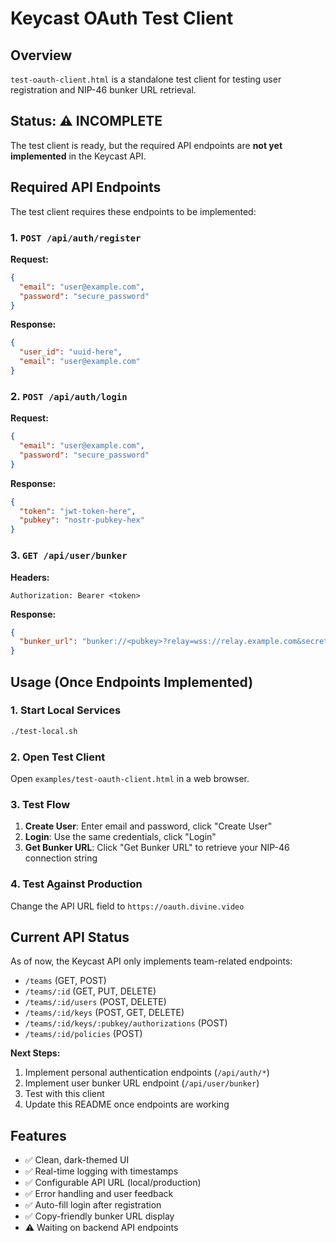 # Keycast OAuth Test Client

## Overview
`test-oauth-client.html` is a standalone test client for testing user registration and NIP-46 bunker URL retrieval.

## Status: ⚠️ INCOMPLETE
The test client is ready, but the required API endpoints are **not yet implemented** in the Keycast API.

## Required API Endpoints

The test client requires these endpoints to be implemented:

### 1. `POST /api/auth/register`
**Request:**
```json
{
  "email": "user@example.com",
  "password": "secure_password"
}
```

**Response:**
```json
{
  "user_id": "uuid-here",
  "email": "user@example.com"
}
```

### 2. `POST /api/auth/login`
**Request:**
```json
{
  "email": "user@example.com",
  "password": "secure_password"
}
```

**Response:**
```json
{
  "token": "jwt-token-here",
  "pubkey": "nostr-pubkey-hex"
}
```

### 3. `GET /api/user/bunker`
**Headers:**
```
Authorization: Bearer <token>
```

**Response:**
```json
{
  "bunker_url": "bunker://<pubkey>?relay=wss://relay.example.com&secret=<secret>"
}
```

## Usage (Once Endpoints Implemented)

### 1. Start Local Services
```bash
./test-local.sh
```

### 2. Open Test Client
Open `examples/test-oauth-client.html` in a web browser.

### 3. Test Flow
1. **Create User**: Enter email and password, click "Create User"
2. **Login**: Use the same credentials, click "Login"
3. **Get Bunker URL**: Click "Get Bunker URL" to retrieve your NIP-46 connection string

### 4. Test Against Production
Change the API URL field to `https://oauth.divine.video`

## Current API Status
As of now, the Keycast API only implements team-related endpoints:
- `/teams` (GET, POST)
- `/teams/:id` (GET, PUT, DELETE)
- `/teams/:id/users` (POST, DELETE)
- `/teams/:id/keys` (POST, GET, DELETE)
- `/teams/:id/keys/:pubkey/authorizations` (POST)
- `/teams/:id/policies` (POST)

**Next Steps:**
1. Implement personal authentication endpoints (`/api/auth/*`)
2. Implement user bunker URL endpoint (`/api/user/bunker`)
3. Test with this client
4. Update this README once endpoints are working

## Features
- ✅ Clean, dark-themed UI
- ✅ Real-time logging with timestamps
- ✅ Configurable API URL (local/production)
- ✅ Error handling and user feedback
- ✅ Auto-fill login after registration
- ✅ Copy-friendly bunker URL display
- ⚠️ Waiting on backend API endpoints
